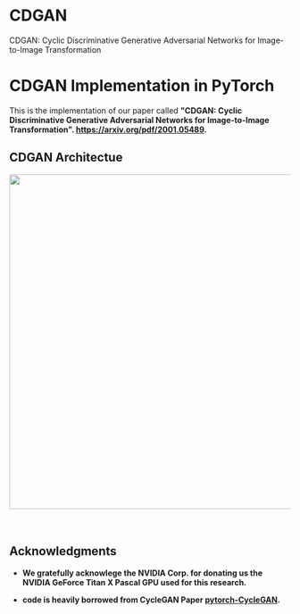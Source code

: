 # CDGAN
CDGAN: Cyclic Discriminative Generative Adversarial Networks for Image-to-Image Transformation


# CDGAN Implementation in PyTorch
This is the implementation of our paper called <b>"CDGAN: Cyclic Discriminative Generative Adversarial Networks for Image-to-Image Transformation".<b> <a href="https://arxiv.org/pdf/2001.05489">https://arxiv.org/pdf/2001.05489</a>.
## CDGAN Architectue
<img src='' align="center" width=600>
<br><br><br>
  
  
## Acknowledgments
- We gratefully acknowlege the NVIDIA Corp. for donating us the NVIDIA GeForce Titan X Pascal GPU used for this research.

- code is heavily borrowed from CycleGAN Paper [pytorch-CycleGAN](https://github.com/junyanz/pytorch-CycleGAN-and-pix2pix).
